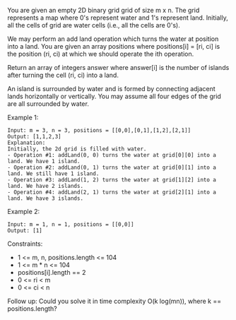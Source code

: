 You are given an empty 2D binary grid grid of size m x n. The grid represents a map where 0's represent water and 1's represent land. Initially, all the cells of grid are water cells (i.e., all the cells are 0's).

We may perform an add land operation which turns the water at position into a land. You are given an array positions where positions[i] = [ri, ci] is the position (ri, ci) at which we should operate the ith operation.

Return an array of integers answer where answer[i] is the number of islands after turning the cell (ri, ci) into a land.

An island is surrounded by water and is formed by connecting adjacent lands horizontally or vertically. You may assume all four edges of the grid are all surrounded by water.


Example 1:
```
Input: m = 3, n = 3, positions = [[0,0],[0,1],[1,2],[2,1]]
Output: [1,1,2,3]
Explanation:
Initially, the 2d grid is filled with water.
- Operation #1: addLand(0, 0) turns the water at grid[0][0] into a land. We have 1 island.
- Operation #2: addLand(0, 1) turns the water at grid[0][1] into a land. We still have 1 island.
- Operation #3: addLand(1, 2) turns the water at grid[1][2] into a land. We have 2 islands.
- Operation #4: addLand(2, 1) turns the water at grid[2][1] into a land. We have 3 islands.
```

Example 2:
```
Input: m = 1, n = 1, positions = [[0,0]]
Output: [1]
```

Constraints:

- 1 <= m, n, positions.length <= 104
- 1 <= m * n <= 104
- positions[i].length == 2
- 0 <= ri < m
- 0 <= ci < n
 

Follow up: Could you solve it in time complexity O(k log(mn)), where k == positions.length?